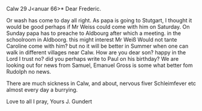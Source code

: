  Calw 29 J<anuar 66>*
Dear Frederic.

Or wash has come to day all right. As papa is going to Stutgart, I thought it would be good perhaps if Mr Weiss could come with him on Saturday. On Sunday papa has to preache to Aldbourg after which a meeting. in the schoolroom in Aldboorg. this might interest Mr Weiß Would not tante Caroline come with him? but no it will be better in Summer when one can walk in different villages near Calw. How are you dear son? happy in the Lord I trust no? did you perhaps write to Paul on his birthday? We are looking out for news from Samuel, Emanuel Gross is some what better fom Rudolph no news.

There are much sickness in Calw, and about, nervous fiver Schleimfever etc almost every day a burrying.

Love to all I pray,
 Yours J. Gundert
